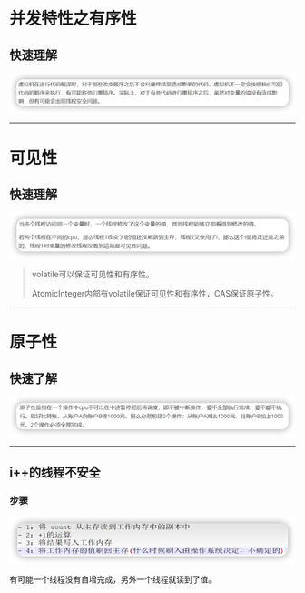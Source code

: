 # 并发特性之有序性

## 快速理解

![](img/d22e21da.png)


***

# 可见性

## 快速理解

![](img/b249871f.png)

> volatile可以保证可见性和有序性。
>
> AtomicInteger内部有volatile保证可见性和有序性，CAS保证原子性。

***

# 原子性

## 快速了解

![](img/3d14dbe6.png)

***

## i++的线程不安全

### 步骤
![](img/a8cab908.png)

有可能一个线程没有自增完成，另外一个线程就读到了值。